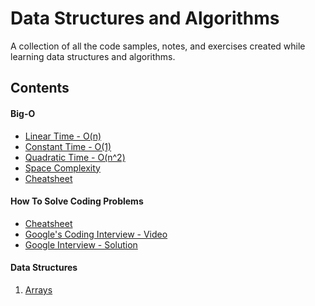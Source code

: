 # Data Structures and Algorithms

A collection of all the code samples, notes, and exercises created while learning data structures and algorithms.

## Contents

#### Big-O

- [Linear Time - O(n)](<./Big-O//O(n).js>)
- [Constant Time - O(1)](<./Big-O/O(1).js>)
- [Quadratic Time - O(n^2)](<./Big-O/O(n%5E2).js>)
- [Space Complexity](./Big-O/space-complexity.js)
- [Cheatsheet](./Big-O/Cheatsheet.pdf)

#### How To Solve Coding Problems

- [Cheatsheet](./How-To-Solve-Problems/cheatsheet.pdf)
- [Google's Coding Interview - Video](https://www.youtube.com/watch?v=XKu_SEDAykw&ab_channel=LifeatGoogle)
- [Google Interview - Solution](./How-To-Solve-Problems/google-interview-question.js)

#### Data Structures

1. [Arrays](./Data%20Structures/Arrays/)
